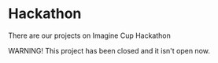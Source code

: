Hackathon
=======

There are our projects on Imagine Cup Hackathon

WARNING! This project has been closed and it isn't open now.
